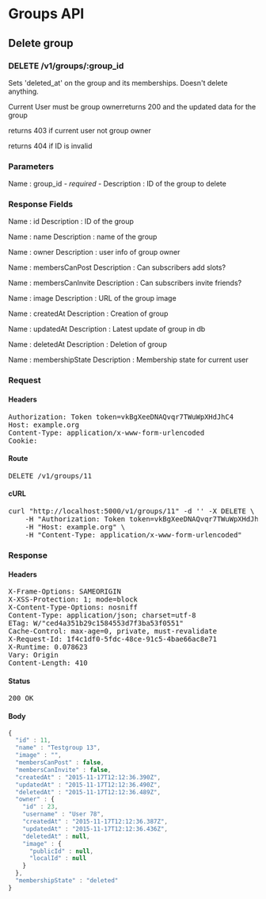 # Groups API

## Delete group

### DELETE /v1/groups/:group_id

Sets &#39;deleted_at&#39; on the group and its memberships. Doesn&#39;t delete anything.

Current User must be group ownerreturns 200 and the updated data for the group

returns 403 if current user not group owner

returns 404 if ID is invalid

### Parameters

Name : group_id *- required -*
Description : ID of the group to delete


### Response Fields

Name : id
Description : ID of the group

Name : name
Description : name of the group

Name : owner
Description : user info of group owner

Name : membersCanPost
Description : Can subscribers add slots?

Name : membersCanInvite
Description : Can subscribers invite friends?

Name : image
Description : URL of the group image

Name : createdAt
Description : Creation of group

Name : updatedAt
Description : Latest update of group in db

Name : deletedAt
Description : Deletion of group

Name : membershipState
Description : Membership state for current user

### Request

#### Headers

<pre>Authorization: Token token=vkBgXeeDNAQvqr7TWuWpXHdJhC4
Host: example.org
Content-Type: application/x-www-form-urlencoded
Cookie: </pre>

#### Route

<pre>DELETE /v1/groups/11</pre>

#### cURL

<pre class="request">curl &quot;http://localhost:5000/v1/groups/11&quot; -d &#39;&#39; -X DELETE \
	-H &quot;Authorization: Token token=vkBgXeeDNAQvqr7TWuWpXHdJhC4&quot; \
	-H &quot;Host: example.org&quot; \
	-H &quot;Content-Type: application/x-www-form-urlencoded&quot;</pre>

### Response

#### Headers

<pre>X-Frame-Options: SAMEORIGIN
X-XSS-Protection: 1; mode=block
X-Content-Type-Options: nosniff
Content-Type: application/json; charset=utf-8
ETag: W/&quot;ced4a351b29c1584553d7f3ba53f0551&quot;
Cache-Control: max-age=0, private, must-revalidate
X-Request-Id: 1f4c1df0-5fdc-48ce-91c5-4bae66ac8e71
X-Runtime: 0.078623
Vary: Origin
Content-Length: 410</pre>

#### Status

<pre>200 OK</pre>

#### Body

```javascript
{
  "id" : 11,
  "name" : "Testgroup 13",
  "image" : "",
  "membersCanPost" : false,
  "membersCanInvite" : false,
  "createdAt" : "2015-11-17T12:12:36.390Z",
  "updatedAt" : "2015-11-17T12:12:36.490Z",
  "deletedAt" : "2015-11-17T12:12:36.489Z",
  "owner" : {
    "id" : 23,
    "username" : "User 78",
    "createdAt" : "2015-11-17T12:12:36.387Z",
    "updatedAt" : "2015-11-17T12:12:36.436Z",
    "deletedAt" : null,
    "image" : {
      "publicId" : null,
      "localId" : null
    }
  },
  "membershipState" : "deleted"
}
```
